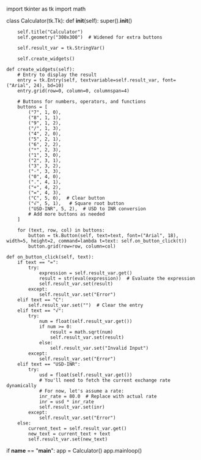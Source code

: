 import tkinter as tk
import math

class Calculator(tk.Tk):
    def __init__(self):
        super().__init__()

        self.title("Calculator")
        self.geometry("300x300")  # Widened for extra buttons

        self.result_var = tk.StringVar()

        self.create_widgets()

    def create_widgets(self):
        # Entry to display the result
        entry = tk.Entry(self, textvariable=self.result_var, font=("Arial", 24), bd=10)
        entry.grid(row=0, column=0, columnspan=4)

        # Buttons for numbers, operators, and functions
        buttons = [
            ("7", 1, 0),
            ("8", 1, 1),
            ("9", 1, 2),
            ("/", 1, 3),
            ("4", 2, 0),
            ("5", 2, 1),
            ("6", 2, 2),
            ("*", 2, 3),
            ("1", 3, 0),
            ("2", 3, 1),
            ("3", 3, 2),
            ("-", 3, 3),
            ("0", 4, 0),
            (".", 4, 1),
            ("+", 4, 2),
            ("=", 4, 3),
            ("C", 5, 0),  # Clear button
            ("√", 5, 1),   # Square root button
            ("USD-INR", 5, 2),  # USD to INR conversion
            # Add more buttons as needed
        ]

        for (text, row, col) in buttons:
            button = tk.Button(self, text=text, font=("Arial", 18), width=5, height=2, command=lambda t=text: self.on_button_click(t))
            button.grid(row=row, column=col)

    def on_button_click(self, text):
        if text == "=":
            try:
                expression = self.result_var.get()
                result = str(eval(expression))  # Evaluate the expression
                self.result_var.set(result)
            except:
                self.result_var.set("Error")
        elif text == "C":
            self.result_var.set("")  # Clear the entry
        elif text == "√":
            try:
                num = float(self.result_var.get())
                if num >= 0:
                    result = math.sqrt(num)
                    self.result_var.set(result)
                else:
                    self.result_var.set("Invalid Input")
            except:
                self.result_var.set("Error")
        elif text == "USD-INR":
            try:
                usd = float(self.result_var.get())
                # You'll need to fetch the current exchange rate dynamically
                # For now, let's assume a rate:
                inr_rate = 80.0  # Replace with actual rate
                inr = usd * inr_rate
                self.result_var.set(inr)
            except:
                self.result_var.set("Error")        
        else:
            current_text = self.result_var.get()
            new_text = current_text + text
            self.result_var.set(new_text)

if __name__ == "__main__":
    app = Calculator()
    app.mainloop()
